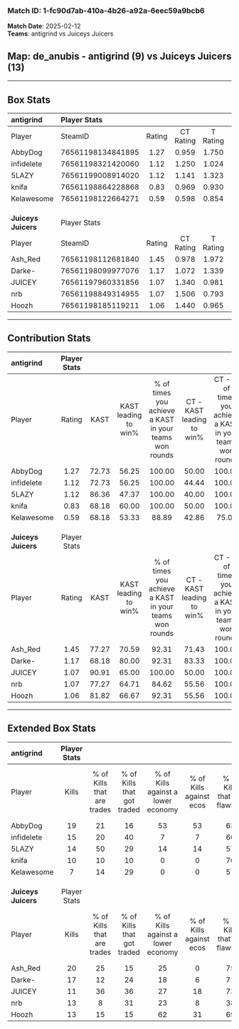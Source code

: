 ### Match ID: 1-fc90d7ab-410a-4b26-a92a-6eec59a9bcb6  
**Match Date**: 2025-02-12  
**Teams**: antigrind vs Juiceys Juicers  

## **Map**: de_anubis - antigrind (9) vs Juiceys Juicers (13)  
---  

## Box Stats  

| **antigrind**       | Player Stats      |        |           |          |       |       |       |         |        |      |     |
| :- | :- | :-: | :-: | :-: | :-: | :-: | :-: | :-: | :-: | :-: | :-: |
| Player              | SteamID           | Rating | CT Rating | T Rating | KAST  |  ADR  | Kills | Assists | Deaths | K/D  | HS% |
| AbbyDog             | 76561198134841895 |  1.27  |   0.959   |  1.750   | 72.73 | 87.4  |  19   |    3    |   15   | 1.27 | 42  |
| infidelete          | 76561198321420060 |  1.12  |   1.250   |  1.024   | 72.73 | 93.9  |  15   |    6    |   16   | 0.94 | 66  |
| 5LAZY               | 76561199008914020 |  1.12  |   1.141   |  1.323   | 86.36 | 58.7  |  14   |    7    |   14   | 1.00 | 71  |
| knifa               | 76561198864228868 |  0.83  |   0.969   |  0.930   | 68.18 | 50.4  |  10   |    7    |   13   | 0.77 | 10  |
| Kelawesome          | 76561198122664271 |  0.59  |   0.598   |  0.854   | 68.18 | 37.0  |   7   |    6    |   16   | 0.44 | 85  |
|                     |                   |        |           |          |       |       |       |         |        |      |     |
|                     |                   |        |           |          |       |       |       |         |        |      |     |
|                     |                   |        |           |          |       |       |       |         |        |      |     |
| **Juiceys Juicers** | Player Stats      |        |           |          |       |       |       |         |        |      |     |
| Player              | SteamID           | Rating | CT Rating | T Rating | KAST  |  ADR  | Kills | Assists | Deaths | K/D  | HS% |
| Ash_Red             | 76561198112681840 |  1.45  |   0.978   |  1.972   | 77.27 | 102.3 |  20   |    5    |   13   | 1.54 | 55  |
| Darke-              | 76561198099977076 |  1.17  |   1.072   |  1.339   | 68.18 | 89.3  |  17   |    4    |   15   | 1.13 | 35  |
| JUICEY              | 76561197960331856 |  1.07  |   1.340   |  0.981   | 90.91 | 50.2  |  11   |    4    |   11   | 1.00 | 72  |
| nrb                 | 76561198849314955 |  1.07  |   1.506   |  0.793   | 77.27 | 70.1  |  13   |    5    |   13   | 1.00 | 46  |
| Hoozh               | 76561198185119211 |  1.06  |   1.440   |  0.965   | 81.82 | 61.4  |  13   |    2    |   13   | 1.00 | 38  |
---  

## Contribution Stats  

| **antigrind**       | Player Stats |       |                      |                                                        |                           |                                                             |                          |                                                            |
| :- | :-: | :-: | :-: | :-: | :-: | :-: | :-: | :-: |
| Player              |    Rating    | KAST  | KAST leading to win% | % of times you achieve a KAST in your teams won rounds | CT - KAST leading to win% | CT - % of times you achieve a KAST in your teams won rounds | T - KAST leading to win% | T - % of times you achieve a KAST in your teams won rounds |
| AbbyDog             |     1.27     | 72.73 |        56.25         |                         100.00                         |           50.00           |                           100.00                            |          62.50           |                           100.00                           |
| infidelete          |     1.12     | 72.73 |        56.25         |                         100.00                         |           44.44           |                           100.00                            |          71.43           |                           100.00                           |
| 5LAZY               |     1.12     | 86.36 |        47.37         |                         100.00                         |           40.00           |                           100.00                            |          55.56           |                           100.00                           |
| knifa               |     0.83     | 68.18 |        60.00         |                         100.00                         |           50.00           |                           100.00                            |          71.43           |                           100.00                           |
| Kelawesome          |     0.59     | 68.18 |        53.33         |                         88.89                          |           42.86           |                            75.00                            |          62.50           |                           100.00                           |
|                     |              |       |                      |                                                        |                           |                                                             |                          |                                                            |
|                     |              |       |                      |                                                        |                           |                                                             |                          |                                                            |
|                     |              |       |                      |                                                        |                           |                                                             |                          |                                                            |
| **Juiceys Juicers** | Player Stats |       |                      |                                                        |                           |                                                             |                          |                                                            |
| Player              |    Rating    | KAST  | KAST leading to win% | % of times you achieve a KAST in your teams won rounds | CT - KAST leading to win% | CT - % of times you achieve a KAST in your teams won rounds | T - KAST leading to win% | T - % of times you achieve a KAST in your teams won rounds |
| Ash_Red             |     1.45     | 77.27 |        70.59         |                         92.31                          |           71.43           |                           100.00                            |          70.00           |                           87.50                            |
| Darke-              |     1.17     | 68.18 |        80.00         |                         92.31                          |           83.33           |                           100.00                            |          77.78           |                           87.50                            |
| JUICEY              |     1.07     | 90.91 |        65.00         |                         100.00                         |           50.00           |                           100.00                            |          80.00           |                           100.00                           |
| nrb                 |     1.07     | 77.27 |        64.71         |                         84.62                          |           55.56           |                           100.00                            |          75.00           |                           75.00                            |
| Hoozh               |     1.06     | 81.82 |        66.67         |                         92.31                          |           55.56           |                           100.00                            |          77.78           |                           87.50                            |
---  

## Extended Box Stats  

| **antigrind**       | Player Stats |                            |                            |                                    |                         |                              |                                 |        |                             |                                     |                          |                               |                            |
| :- | :-: | :-: | :-: | :-: | :-: | :-: | :-: | :-: | :-: | :-: | :-: | :-: | :-: |
| Player              |    Kills     | % of Kills that are trades | % of Kills that got traded | % of Kills against a lower economy | % of Kills against ecos | % of Kills that are flawless | % of Kills that are close duels | Deaths | % of Deaths that get traded | % of Deaths against a lower economy | % of Deaths against ecos | % of Deaths that are flawless | % of Deaths that are close |
| AbbyDog             |      19      |             21             |             16             |                 53                 |           53            |              63              |                5                |   15   |             13              |                  7                  |            7             |              73               |             20             |
| infidelete          |      15      |             20             |             40             |                 7                  |            7            |              60              |                0                |   16   |              6              |                 13                  |            13            |              56               |             13             |
| 5LAZY               |      14      |             50             |             29             |                 14                 |           14            |              57              |               14                |   14   |             29              |                  7                  |            7             |              64               |             0              |
| knifa               |      10      |             10             |             10             |                 0                  |            0            |              70              |                0                |   13   |             38              |                  8                  |            8             |              69               |             8              |
| Kelawesome          |      7       |             14             |             29             |                 0                  |            0            |              57              |                0                |   16   |             31              |                  6                  |            6             |              69               |             0              |
|                     |              |                            |                            |                                    |                         |                              |                                 |        |                             |                                     |                          |                               |                            |
|                     |              |                            |                            |                                    |                         |                              |                                 |        |                             |                                     |                          |                               |                            |
|                     |              |                            |                            |                                    |                         |                              |                                 |        |                             |                                     |                          |                               |                            |
| **Juiceys Juicers** | Player Stats |                            |                            |                                    |                         |                              |                                 |        |                             |                                     |                          |                               |                            |
| Player              |    Kills     | % of Kills that are trades | % of Kills that got traded | % of Kills against a lower economy | % of Kills against ecos | % of Kills that are flawless | % of Kills that are close duels | Deaths | % of Deaths that get traded | % of Deaths against a lower economy | % of Deaths against ecos | % of Deaths that are flawless | % of Deaths that are close |
| Ash_Red             |      20      |             25             |             15             |                 25                 |            0            |              75              |               10                |   13   |             23              |                 23                  |            0             |              62               |             8              |
| Darke-              |      17      |             12             |             24             |                 18                 |            6            |              71              |               12                |   15   |             13              |                 27                  |            7             |              53               |             0              |
| JUICEY              |      11      |             36             |             36             |                 27                 |           18            |              73              |                0                |   11   |             27              |                  9                  |            0             |              73               |             0              |
| nrb                 |      13      |             8              |             31             |                 23                 |            8            |              38              |               15                |   13   |             15              |                  8                  |            0             |              54               |             0              |
| Hoozh               |      13      |             15             |             15             |                 62                 |           31            |              69              |                0                |   13   |             46              |                 15                  |            0             |              77               |             15             |
